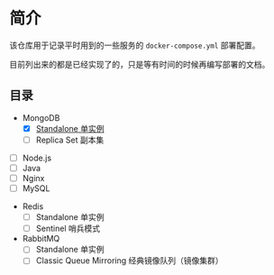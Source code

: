 # 简介

该仓库用于记录平时用到的一些服务的 `docker-compose.yml` 部署配置。

目前列出来的都是已经实现了的，只是等有时间的时候再编写部署的文档。

## 目录

- MongoDB
    - [x] [Standalone 单实例](mongodb/standalone/readme.md)
    - [ ] Replica Set 副本集
- [ ] Node.js
- [ ] Java
- [ ] Nginx
- [ ] MySQL
- Redis
    - [ ] Standalone 单实例
    - [ ] Sentinel 哨兵模式
- RabbitMQ
    - [ ] Standalone 单实例
    - [ ] Classic Queue Mirroring 经典镜像队列（镜像集群）